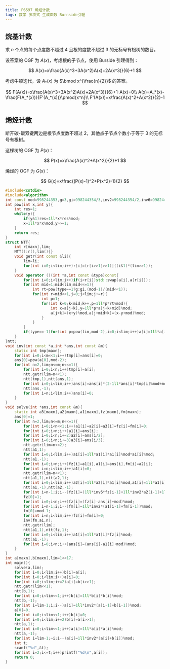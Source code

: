 ```yaml
---
title: P6597 烯烃计数
tags: 数学 多项式 生成函数 Burnside引理
---
```


## 烷基计数

求 $n$ 个点的每个点度数不超过 $4$ 且根的度数不超过 $3$ 的无标号有根树的数目。

设答案的 $\text{OGF}$ 为 $A(x)$，考虑根的子节点，使用 $\text {Burside}$ 引理得到：


$$
A(x)=x\frac{A(x)^3+3A(x^2)A(x)+2A(x^3)}{6}+1
$$


考虑牛顿迭代，设 $A_*(x)$ 为 $\bmod x^{\frac{n}{2}}$ 的答案。


$$
F(A(x))=x\frac{A(x)^3+3A(x^2)A(x)+2A(x^3)}{6}+1-A(x)=0\\
A(x)=A_*(x)-\frac{F(A_*(x))}{F'(A_*(x))}\pmod{x^n}\\
F'(A(x))=x\frac{A(x)^2+A(x^2)}{2}-1
$$



## 烯烃计数

断开碳-碳双键两边是根节点度数不超过 $2$，其他点子节点个数小于等于 $3$ 的无标号有根树。

这棵树的 $\text{OGF}$ 为 $P(x)$：


$$
P(x)=x\frac{A(x)^2+A(x^2)}{2}+1
$$


烯烃的 $\text{OGF}$ 为 $G(x)$：


$$
G(x)=x\frac{(P(x)-1)^2+P(x^2)-1}{2}
$$



```cpp
#include<cstdio>
#include<algorithm>
int const mod=998244353,g=3,gi=998244354/3,inv2=998244354/2,inv6=998244354/6,maxn=800010;
int pow(int x,int y){
	int res=1;
	while(y){
		if(y&1)res=1ll*x*res%mod;
		x=1ll*x*x%mod,y>>=1;
	}
	return res;
}
struct NTT{
	int r[maxn],lim;
	NTT():r(),lim(){}
	void getr(int const &li){
		lim=li;
		for(int i=0;i<lim;i++)r[i]=(r[i>>1]>>1)|((i&1)*(lim>>1));
	}
	void operator ()(int *a,int const &type)const{
		for(int i=0;i<lim;i++)if(i<r[i])std::swap(a[i],a[r[i]]);
		for(int mid=1;mid<lim;mid<<=1){
			int rt=pow(type==1?g:gi,(mod-1)/(mid<<1));
			for(int r=mid<<1,j=0;j<lim;j+=r){
				int p=1;
				for(int k=0;k<mid;k++,p=1ll*p*rt%mod){
					int x=a[j+k],y=1ll*p*a[j+k+mid]%mod;
					a[j+k]=(x+y)%mod,a[j+mid+k]=(x-y+mod)%mod;
				}
			}
		}
		if(type==-1)for(int p=pow(lim,mod-2),i=0;i<lim;i++)a[i]=1ll*a[i]*p%mod;
	}
}ntt;
void inv(int const *a,int *ans,int const &m){
	static int tmp[maxn];
	for(int i=0;i<m<<1;i++)tmp[i]=ans[i]=0;
	ans[0]=pow(a[0],mod-2);
	for(int n=2,lim;n<=m;n<<=1){
		for(int i=0;i<n;i++)tmp[i]=a[i];
		ntt.getr(lim=n<<1);
		ntt(tmp,1),ntt(ans,1);
		for(int i=0;i<lim;i++)ans[i]=ans[i]*(2-1ll*ans[i]*tmp[i]%mod+mod)%mod;
		ntt(ans,-1);
		for(int i=n;i<lim;i++)ans[i]=0;
	}
}
void solve(int *ans,int const &m){
	static int a3[maxn],a2[maxn],a1[maxn],fz[maxn],fm[maxn];
	ans[0]=1;
	for(int n=2,lim;n<=m;n<<=1){
		for(int i=0;i<n<<1;i++)a1[i]=a2[i]=a3[i]=fz[i]=fm[i]=0;
		for(int i=0;i<n;i++)a1[i]=ans[i];
		for(int i=0;i<n;i+=2)a2[i]=ans[i/2];
		for(int i=0;i<n;i+=3)a3[i]=ans[i/3];
		ntt.getr(lim=n<<2);
		ntt(a1,1);
		for(int i=0;i<lim;i++)a1[i]=1ll*a1[i]*a1[i]%mod*a1[i]%mod;
		ntt(a1,-1);
		for(int i=0;i<n;i++)fz[i]=a1[i],a1[i]=ans[i],fm[i]=a2[i];
		for(int i=n;i<lim;i++)a1[i]=0;
		ntt.getr(lim=n<<1);
		ntt(a1,1),ntt(a2,1);
		for(int i=0;i<lim;i++)a2[i]=1ll*a2[i]*a1[i]%mod,a1[i]=1ll*a1[i]*a1[i]%mod;
		ntt(a1,-1),ntt(a2,-1);
		for(int i=n-1;i;i--)fz[i]=(1ll*inv6*fz[i-1]+1ll*inv2*a2[i-1]+1ll*gi*a3[i-1])%mod;
		fz[0]=1;
		for(int i=0;i<n;i++)fz[i]=(fz[i]-ans[i]+mod)%mod;
		for(int i=n-1;i;i--)fm[i]=1ll*inv2*(a1[i-1]+fm[i-1])%mod;
		fm[0]=mod-1;
		for(int i=n;i<lim;i++)fz[i]=fm[i]=0;
		inv(fm,a1,n);
		ntt.getr(lim);
		ntt(a1,1),ntt(fz,1);
		for(int i=0;i<lim;i++)a1[i]=1ll*a1[i]*fz[i]%mod;
		ntt(a1,-1);
		for(int i=0;i<n;i++)ans[i]=(ans[i]-a1[i]+mod)%mod;
	}
}
int a[maxn],b[maxn],lim=1<<17;
int main(){
	solve(a,lim);
	for(int i=0;i<lim;i++)b[i]=a[i];
	for(int i=0;i<lim;i++)a[i]=0;
	for(int i=0;i<lim;i+=2)a[i]=b[i>>1];
	ntt.getr(lim<<1);
	ntt(b,1);
	for(int i=0;i<lim<<1;i++)b[i]=1ll*b[i]*b[i]%mod;
	ntt(b,-1);
	for(int i=lim-1;i;i--)a[i]=1ll*inv2*(a[i-1]+b[i-1])%mod;
	a[0]=0;
	for(int i=0;i<lim<<1;i++)b[i]=0;
	for(int i=0;i<lim;i+=2)b[i]=a[i>>1];
	ntt(a,1);
	for(int i=0;i<lim<<1;i++)a[i]=1ll*a[i]*a[i]%mod;
	ntt(a,-1);
	for(int i=lim-1;~i;i--)a[i]=1ll*inv2*(a[i]+b[i])%mod;
	int t;
	scanf("%d",&t);
	for(int i=2;i<=t;i++)printf("%d\n",a[i]);
	return 0;
}
```

